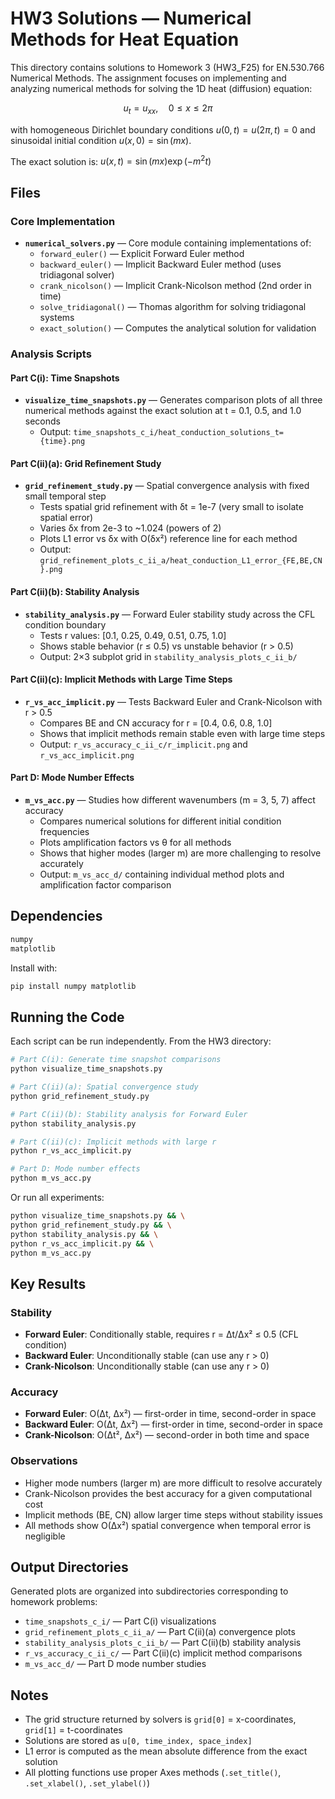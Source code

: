 # HW3 Solutions — Numerical Methods for Heat Equation

This directory contains solutions to Homework 3 (HW3_F25) for EN.530.766 Numerical Methods. The assignment focuses on implementing and analyzing numerical methods for solving the 1D heat (diffusion) equation:

$$u_t = u_{xx}, \quad 0 \le x \le 2\pi$$

with homogeneous Dirichlet boundary conditions $u(0,t) = u(2\pi,t) = 0$ and sinusoidal initial condition $u(x,0) = \sin(mx)$.

The exact solution is: $u(x,t) = \sin(mx)\exp(-m^2t)$

## Files

### Core Implementation
- **`numerical_solvers.py`** — Core module containing implementations of:
  - `forward_euler()` — Explicit Forward Euler method
  - `backward_euler()` — Implicit Backward Euler method (uses tridiagonal solver)
  - `crank_nicolson()` — Implicit Crank-Nicolson method (2nd order in time)
  - `solve_tridiagonal()` — Thomas algorithm for solving tridiagonal systems
  - `exact_solution()` — Computes the analytical solution for validation

### Analysis Scripts

#### Part C(i): Time Snapshots
- **`visualize_time_snapshots.py`** — Generates comparison plots of all three numerical methods against the exact solution at t = 0.1, 0.5, and 1.0 seconds
  - Output: `time_snapshots_c_i/heat_conduction_solutions_t={time}.png`

#### Part C(ii)(a): Grid Refinement Study
- **`grid_refinement_study.py`** — Spatial convergence analysis with fixed small temporal step
  - Tests spatial grid refinement with δt = 1e-7 (very small to isolate spatial error)
  - Varies δx from 2e-3 to ~1.024 (powers of 2)
  - Plots L1 error vs δx with O(δx²) reference line for each method
  - Output: `grid_refinement_plots_c_ii_a/heat_conduction_L1_error_{FE,BE,CN}.png`

#### Part C(ii)(b): Stability Analysis
- **`stability_analysis.py`** — Forward Euler stability study across the CFL condition boundary
  - Tests r values: [0.1, 0.25, 0.49, 0.51, 0.75, 1.0]
  - Shows stable behavior (r ≤ 0.5) vs unstable behavior (r > 0.5)
  - Output: 2×3 subplot grid in `stability_analysis_plots_c_ii_b/`

#### Part C(ii)(c): Implicit Methods with Large Time Steps
- **`r_vs_acc_implicit.py`** — Tests Backward Euler and Crank-Nicolson with r > 0.5
  - Compares BE and CN accuracy for r = [0.4, 0.6, 0.8, 1.0]
  - Shows that implicit methods remain stable even with large time steps
  - Output: `r_vs_accuracy_c_ii_c/r_implicit.png` and `r_vs_acc_implicit.png`

#### Part D: Mode Number Effects
- **`m_vs_acc.py`** — Studies how different wavenumbers (m = 3, 5, 7) affect accuracy
  - Compares numerical solutions for different initial condition frequencies
  - Plots amplification factors vs θ for all methods
  - Shows that higher modes (larger m) are more challenging to resolve accurately
  - Output: `m_vs_acc_d/` containing individual method plots and amplification factor comparison

## Dependencies

```bash
numpy
matplotlib
```

Install with:
```bash
pip install numpy matplotlib
```

## Running the Code

Each script can be run independently. From the HW3 directory:

```bash
# Part C(i): Generate time snapshot comparisons
python visualize_time_snapshots.py

# Part C(ii)(a): Spatial convergence study
python grid_refinement_study.py

# Part C(ii)(b): Stability analysis for Forward Euler
python stability_analysis.py

# Part C(ii)(c): Implicit methods with large r
python r_vs_acc_implicit.py

# Part D: Mode number effects
python m_vs_acc.py
```

Or run all experiments:
```bash
python visualize_time_snapshots.py && \
python grid_refinement_study.py && \
python stability_analysis.py && \
python r_vs_acc_implicit.py && \
python m_vs_acc.py
```

## Key Results

### Stability
- **Forward Euler**: Conditionally stable, requires r = Δt/Δx² ≤ 0.5 (CFL condition)
- **Backward Euler**: Unconditionally stable (can use any r > 0)
- **Crank-Nicolson**: Unconditionally stable (can use any r > 0)

### Accuracy
- **Forward Euler**: O(Δt, Δx²) — first-order in time, second-order in space
- **Backward Euler**: O(Δt, Δx²) — first-order in time, second-order in space
- **Crank-Nicolson**: O(Δt², Δx²) — second-order in both time and space

### Observations
- Higher mode numbers (larger m) are more difficult to resolve accurately
- Crank-Nicolson provides the best accuracy for a given computational cost
- Implicit methods (BE, CN) allow larger time steps without stability issues
- All methods show O(Δx²) spatial convergence when temporal error is negligible

## Output Directories

Generated plots are organized into subdirectories corresponding to homework problems:
- `time_snapshots_c_i/` — Part C(i) visualizations
- `grid_refinement_plots_c_ii_a/` — Part C(ii)(a) convergence plots
- `stability_analysis_plots_c_ii_b/` — Part C(ii)(b) stability analysis
- `r_vs_accuracy_c_ii_c/` — Part C(ii)(c) implicit method comparisons
- `m_vs_acc_d/` — Part D mode number studies

## Notes

- The grid structure returned by solvers is `grid[0]` = x-coordinates, `grid[1]` = t-coordinates
- Solutions are stored as `u[0, time_index, space_index]`
- L1 error is computed as the mean absolute difference from the exact solution
- All plotting functions use proper Axes methods (`.set_title()`, `.set_xlabel()`, `.set_ylabel()`)
